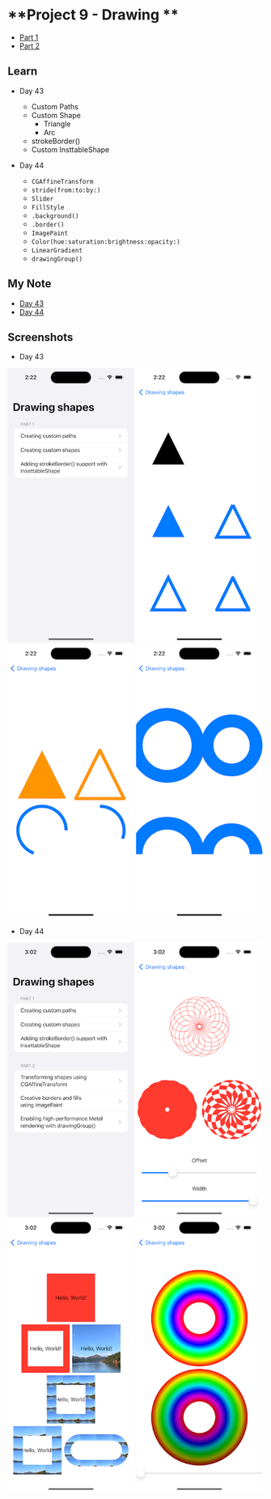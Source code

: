 # **Project 9 - Drawing **

- [Part 1](https://www.hackingwithswift.com/100/swiftui/43)
- [Part 2](https://www.hackingwithswift.com/100/swiftui/44)

## **Learn**

- Day 43
    - Custom Paths
    - Custom Shape
        - Triangle
        - Arc
    - strokeBorder()
    - Custom InsttableShape

- Day 44
    - `CGAffineTransform`
    - `stride(from:to:by:)`
    - `Slider`
    - `FillStyle`
    - `.background()`
    - `.border()`
    - `ImagePaint`
    - `Color(hue:saturation:brightness:opacity:)`
    - `LinearGradient`
    - `drawingGroup()`
    
## **My Note**

- [Day 43](https://hsiangdev.notion.site/Day-43-Project-9-Part-1-Drawing-100DaysOfSwiftUI-22adfcebd1654d13b004bae298d7da8e?pvs=4)
- [Day 44](https://hsiangdev.notion.site/Day-44-Project-9-Part-2-Drawing-100DaysOfSwiftUI-73efaa63e87347a6850b57d6de8e0f38?pvs=4)

## Screenshots

- Day 43

<div>
    <img src="Screenshots/day43-Drawing-1.png" width="250">
    <img src="Screenshots/day43-Drawing-2.png" width="250">
    <img src="Screenshots/day43-Drawing-3.png" width="250">
    <img src="Screenshots/day43-Drawing-4.png" width="250">
</div>

- Day 44

<div>
    <img src="Screenshots/day44-Drawing-1.png" width="250">
    <img src="Screenshots/day44-Drawing-2.png" width="250">
    <img src="Screenshots/day44-Drawing-3.png" width="250">
    <img src="Screenshots/day44-Drawing-4.png" width="250">
</div>

